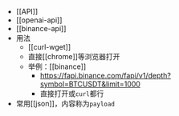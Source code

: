 - [[API]]
- [[openai-api]]
- [[binance-api]]
- 用法
  - [[curl-wget]]
  - 直接[[chrome]]等浏览器打开
  - 举例：[[binance]]
    - https://fapi.binance.com/fapi/v1/depth?symbol=BTCUSDT&limit=1000
    - 直接打开或`curl`都行
- 常用[[json]]，内容称为`payload`